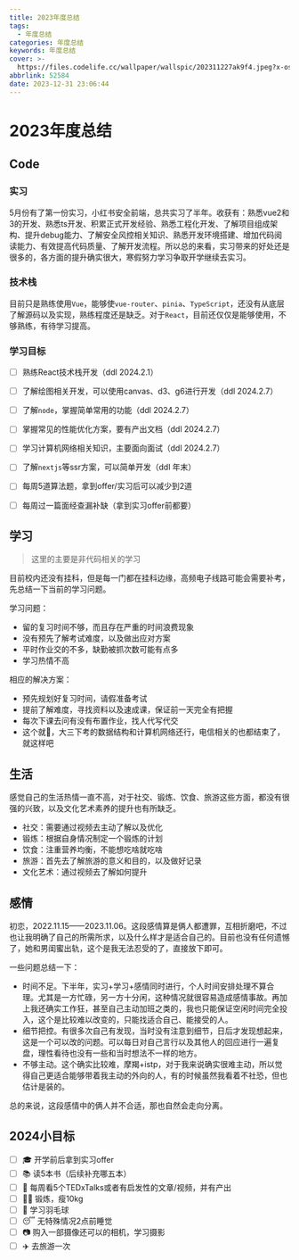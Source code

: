 ```yaml
---
title: 2023年度总结
tags:
  - 年度总结
categories: 年度总结
keywords: 年度总结
cover: >-
  https://files.codelife.cc/wallpaper/wallspic/202311227ak9f4.jpeg?x-oss-process=image/resize,limit_0,m_fill,w_2560,h_1440/quality,Q_92/format,webp
abbrlink: 52584
date: 2023-12-31 23:06:44
---
```


# 2023年度总结



## Code

### 实习

5月份有了第一份实习，小红书安全前端，总共实习了半年。收获有：熟悉vue2和3的开发、熟悉ts开发、积累正式开发经验、熟悉工程化开发、了解项目组成架构、提升debug能力、了解安全风控相关知识、熟悉开发环境搭建、增加代码阅读能力、有效提高代码质量、了解开发流程。所以总的来看，实习带来的好处还是很多的，各方面的提升确实很大，寒假努力学习争取开学继续去实习。

### 技术栈

目前只是熟练使用`Vue`，能够使`vue-router`、`pinia`、`TypeScript`，还没有从底层了解源码以及实现，熟练程度还是缺乏。对于`React`，目前还仅仅是能够使用，不够熟练，有待学习提高。

### 学习目标

- [ ] 熟练React技术栈开发（ddl 2024.2.1）
- [ ] 了解绘图相关开发，可以使用canvas、d3、g6进行开发（ddl 2024.2.7）
- [ ] 了解`node`，掌握简单常用的功能（ddl 2024.2.7）
- [ ] 掌握常见的性能优化方案，要有产出文档（ddl 2024.2.7）
- [ ] 学习计算机网络相关知识，主要面向面试（ddl 2024.2.7）
- [ ] 了解`nextjs`等ssr方案，可以简单开发（ddl 年末）
- [ ] 每周5道算法题，拿到offer/实习后可以减少到2道
- [ ] 每周过一篇面经查漏补缺（拿到实习offer前都要）



## 学习

> 这里的主要是非代码相关的学习

目前校内还没有挂科，但是每一门都在挂科边缘，高频电子线路可能会需要补考，先总结一下当前的学习问题。

学习问题：

- 留的复习时间不够，而且存在严重的时间浪费现象
- 没有预先了解考试难度，以及做出应对方案
- 平时作业交的不多，缺勤被抓次数可能有点多
- 学习热情不高

相应的解决方案：

- 预先规划好复习时间，请假准备考试
- 提前了解难度，寻找资料以及速成课，保证前一天完全有把握
- 每次下课去问有没有布置作业，找人代写代交
- 这个就🥲，大三下考的数据结构和计算机网络还行，电信相关的也都结束了，就这样吧



## 生活

感觉自己的生活热情一直不高，对于社交、锻炼、饮食、旅游这些方面，都没有很强的兴致，以及文化艺术素养的提升也有所缺乏。

- 社交：需要通过视频去主动了解以及优化
- 锻炼：根据自身情况制定一个锻炼的计划
- 饮食：注重营养均衡，不能想吃啥就吃啥
- 旅游：首先去了解旅游的意义和目的，以及做好记录
- 文化艺术：通过视频去了解如何提升



## 感情

初恋，2022.11.15——2023.11.06。这段感情算是俩人都遭罪，互相折磨吧，不过也让我明确了自己的所需所求，以及什么样才是适合自己的。目前也没有任何遗憾了，她和男闺蜜出轨，这个是我无法忍受的了，直接放下即可。

一些问题总结一下：

- 时间不足。下半年，实习+学习+感情同时进行，个人时间安排处理不算合理。尤其是一方忙碌，另一方十分闲，这种情况就很容易造成感情事故。再加上我还确实工作狂，甚至自己主动加班之类的，我也只能保证空闲时间完全投入，这个是比较难以改变的，只能找适合自己、能接受的人。
- 细节把控。有很多次自己有发现，当时没有注意到细节，日后才发现想起来，这是一个可以改的问题。可以每日对自己言行以及其他人的回应进行一遍复盘，理性看待也没有一些和当时想法不一样的地方。
- 不够主动。这个确实比较难，摩羯+istp，对于我来说确实很难主动，所以觉得自己更适合能够带着我主动的外向的人，有的时候虽然我看着不社恐，但也估计是装的。

总的来说，这段感情中的俩人并不合适，那也自然会走向分离。



## 2024小目标

- [ ] 🎓 开学前后拿到实习offer
- [ ] 📚 读5本书（后续补充哪五本）
- [ ] 🎥 每周看5个TEDxTalks或者有启发性的文章/视频，并有产出
- [ ] 🏋️‍♀️ 锻炼，瘦10kg
- [ ] 🏸 学习羽毛球
- [ ] 😴 无特殊情况2点前睡觉
- [ ] 📷 购入一部摄像还可以的相机，学习摄影
- [ ] ✈️ 去旅游一次
